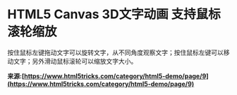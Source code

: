 # HTML5 Canvas 3D文字动画 支持鼠标滚轮缩放

按住鼠标左键拖动文字可以旋转文字，从不同角度观察文字；按住鼠标左键可以移动文字；另外滑动鼠标滚轮可以缩放文字大小。

**来源:[https://www.html5tricks.com/category/html5-demo/page/9](https://www.html5tricks.com/category/html5-demo/page/9)**
